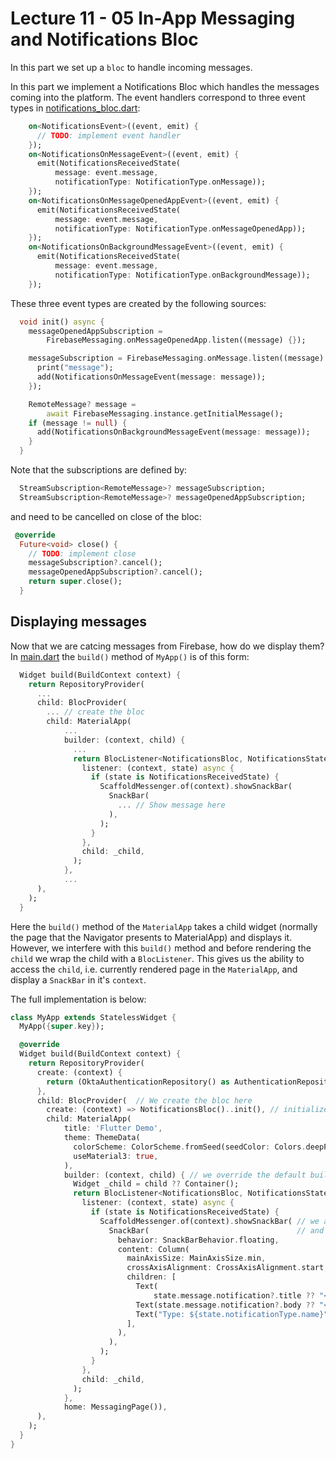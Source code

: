 
# Lecture 11 - 05 In-App Messaging and Notifications Bloc



In this part we set up a `bloc` to handle incoming messages.

In this part we implement a Notifications Bloc which handles the messages coming into the platform. The event handlers correspond to three event types in [notifications_bloc.dart](/lib/blocs/notifications/bloc/notifications_bloc.dart):

```dart
    on<NotificationsEvent>((event, emit) {
      // TODO: implement event handler
    });
    on<NotificationsOnMessageEvent>((event, emit) {
      emit(NotificationsReceivedState(
          message: event.message,
          notificationType: NotificationType.onMessage));
    });
    on<NotificationsOnMessageOpenedAppEvent>((event, emit) {
      emit(NotificationsReceivedState(
          message: event.message,
          notificationType: NotificationType.onMessageOpenedApp));
    });
    on<NotificationsOnBackgroundMessageEvent>((event, emit) {
      emit(NotificationsReceivedState(
          message: event.message,
          notificationType: NotificationType.onBackgroundMessage));
    });
```
These three event types are created by the following sources:
```dart
  void init() async {
    messageOpenedAppSubscription =
        FirebaseMessaging.onMessageOpenedApp.listen((message) {});

    messageSubscription = FirebaseMessaging.onMessage.listen((message) {
      print("message");
      add(NotificationsOnMessageEvent(message: message));
    });

    RemoteMessage? message =
        await FirebaseMessaging.instance.getInitialMessage();
    if (message != null) {
      add(NotificationsOnBackgroundMessageEvent(message: message));
    }
  }
```
Note that the subscriptions are defined by:
```dart
  StreamSubscription<RemoteMessage>? messageSubscription;
  StreamSubscription<RemoteMessage>? messageOpenedAppSubscription;
```
and need to be cancelled on close of the bloc:
```dart
 @override
  Future<void> close() {
    // TODO: implement close
    messageSubscription?.cancel();
    messageOpenedAppSubscription?.cancel();
    return super.close();
  }
```

## Displaying messages

Now that we are catcing messages from Firebase, how do we display them? In [main.dart](/lib/main.dart) the `build()` method of `MyApp()` is of this form:
```dart
  Widget build(BuildContext context) {
    return RepositoryProvider(
      ...
      child: BlocProvider(
        ... // create the bloc
        child: MaterialApp(
            ...
            builder: (context, child) {
              ...
              return BlocListener<NotificationsBloc, NotificationsState>(
                listener: (context, state) async {
                  if (state is NotificationsReceivedState) {
                    ScaffoldMessenger.of(context).showSnackBar(
                      SnackBar(
                        ... // Show message here
                      ),
                    );
                  }
                },
                child: _child,
              );
            },
            ...
      ),
    );
  }
```
Here the `build()` method of the `MaterialApp` takes a child widget (normally the page that the Navigator presents to MaterialApp) and displays it. However, we interfere with this `build()` method and before rendering the `child` we wrap the child with a `BlocListener`. This gives us the ability to access the `child`, i.e. currently rendered page in the `MaterialApp`, and display a `SnackBar` in it's `context`.

The full implementation is below:
```dart
class MyApp extends StatelessWidget {
  MyApp({super.key});

  @override
  Widget build(BuildContext context) {
    return RepositoryProvider(
      create: (context) {
        return (OktaAuthenticationRepository() as AuthenticationRepository);
      },
      child: BlocProvider(  // We create the bloc here
        create: (context) => NotificationsBloc()..init(), // initialize it here with the listeners
        child: MaterialApp(
            title: 'Flutter Demo',
            theme: ThemeData(
              colorScheme: ColorScheme.fromSeed(seedColor: Colors.deepPurple),
              useMaterial3: true,
            ),
            builder: (context, child) { // we override the default build method 
              Widget _child = child ?? Container();
              return BlocListener<NotificationsBloc, NotificationsState>( // wrap a BlocListener around the child
                listener: (context, state) async {
                  if (state is NotificationsReceivedState) {
                    ScaffoldMessenger.of(context).showSnackBar( // we access the ScaffoldMessenger of the child
                      SnackBar(                                 // and show the Snackbar
                        behavior: SnackBarBehavior.floating,
                        content: Column(
                          mainAxisSize: MainAxisSize.min,
                          crossAxisAlignment: CrossAxisAlignment.start,
                          children: [
                            Text(
                                state.message.notification?.title ?? "<title>"),
                            Text(state.message.notification?.body ?? "<body>"),
                            Text("Type: ${state.notificationType.name}"),
                          ],
                        ),
                      ),
                    );
                  }
                },
                child: _child,
              );
            },
            home: MessagingPage()),
      ),
    );
  }
}
```
